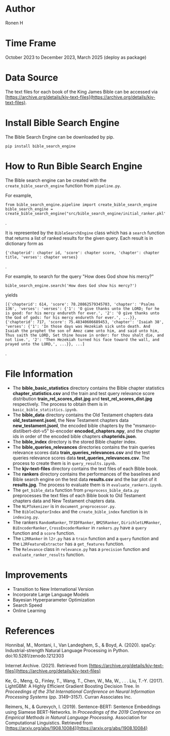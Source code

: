 # Author
Ronen H  

# Time Frame
October 2023 to December 2023, March 2025 (deploy as package)

# Data Source
The text files for each book of the King James Bible can be accessed via [https://archive.org/details/kjv-text-files](https://archive.org/details/kjv-text-files).

# Install Bible Search Engine
The Bible Search Engine can be downloaded by pip.
```commandline
pip install bible_search_engine
```


# How to Run Bible Search Engine
The Bible search engine can be created with the `create_bible_search_engine` function from `pipeline.py`.  

For example,
```
from bible_search_engine.pipeline import create_bible_search_engine
bible_search_engine = create_bible_search_engine("src/bible_search_engine/initial_ranker.pkl")
```
.

It is represented by the `BibleSearchEngine` class which has a `search` function that returns a list of ranked results for the given query. Each result is in dictionary form as
```
{'chapterid': chapter id, 'score': chapter score, 'chapter': chapter title, 'verses': chapter verses}
```
.  

For example, to search for the query "How does God show his mercy?"
```
bible_search_engine.search('How does God show his mercy?')
```
yields
```
[{'chapterid': 614, 'score': 78.20862579345703, 'chapter': 'Psalms 136', 'verses': 'verses': {'1': 'O give thanks unto the LORD; for he is good: for his mercy endureth for ever.', '2': 'O give thanks unto the God of gods: for his mercy endureth for ever.', ...}}, {'chapterid': 717, 'score': 75.48340606689453, 'chapter': 'Isaiah 38', 'verses': {'1': 'In those days was Hezekiah sick unto death. And Isaiah the prophet the son of Amoz came unto him, and said unto him, Thus saith the LORD, Set thine house in order: for thou shalt die, and not live.', '2': 'Then Hezekiah turned his face toward the wall, and prayed unto the LORD,', ...}}, ...]
```
.  

# File Information
- The **bible_basic_statistics** directory contains the Bible chapter statistics **chapter_statistics.csv** and the train and test query relevance score distribution **train_rel_scores_dist.jpg** and **test_rel_scores_dist.jpg** respectively. The process to obtain them is in `basic_bible_statistics.ipynb`.
- The **bible_data** directory contains the Old Testament chapters data **old_testament.jsonl**, the New Testament chapters data **new_testament.jsonl**, the encoded bible chapters by the "msmarco-distilbert-dot-v5" bi-encoder **encoded_chapters.npy**, and the chapter ids in order of the encoded bible chapters **chapterids.json**.
- The **bible_index** directory is the stored Bible chapter index.
- The **bible_queries_relevances** directories contains the train queries relevance scores data **train_queries_relevances.csv** and the test queries relevance scores data **test_queries_relevances.csv**. The process to create them is in `query_results.ipynb`.
- The **kjv-text-files** directory contains the text files of each Bible book.
- The **rankers** directory contains the performances of the baselines and Bible search engine on the test data **results.csv** and the bar plot of it **results.jpg**. The process to evaluate them is in `evaluate_rankers.ipynb`.
- The `get_bible_data` function from `preprocess_bible_data.py` preprocesses the text files of each Bible book to Old Testament chapters data and New Testament chapters data.
- The `NLPTokenizer` is in `document_preprocessor.py`.
- The `BibleChapterIndex` and the `create_bible_index` function is in `indexing.py`.
- The rankers `RandomRanker`, `TFIDFRanker`, `BM25Ranker`, `DirichletLMRanker`, `BiEncoderRanker`, `CrossEncoderRanker` in `rankers.py` have a `query` function and a `score` function.
- The `L2RRanker` in `l2r.py` has a `train` function and a `query` function and the `L2RFeatureExtractor` has a `get_features` function.
- The `Relevance` class in `relevance.py` has a `precision` function and `evaluate_ranker_results` function.

# Improvements
- Transition to New International Version
- Incorporate Large Language Models
- Bayesian Hyperparameter Optimization
- Search Speed
- Online Learning

# References
Honnibal, M., Montani, I., Van Landeghem, S., & Boyd, A. (2020). spaCy: Industrial-strength Natural Language Processing in Python. doi:10.5281/zenodo.1212303  

Internet Archive. (2021). Retrieved from [https://archive.org/details/kjv-text-files](https://archive.org/details/kjv-text-files)  

Ke, G., Meng, Q., Finley, T., Wang, T., Chen, W., Ma, W., . . . Liu, T.-Y. (2017). LightGBM: A Highly Efficient Gradient Boosting Decision Tree. In *Proceedings of the 31st International Conference on Neural Information Processing Systems* (pp. 3149–3157). Curran Associates Inc.  

Reimers, N., & Gurevych, I. (2019). Sentence-BERT: Sentence Embeddings using Siamese BERT-Networks. In *Proceedings of the 2019 Conference on Empirical Methods in Natural Language Processing*. Association for Computational Linguistics. Retrieved from [https://arxiv.org/abs/1908.10084](https://arxiv.org/abs/1908.10084)